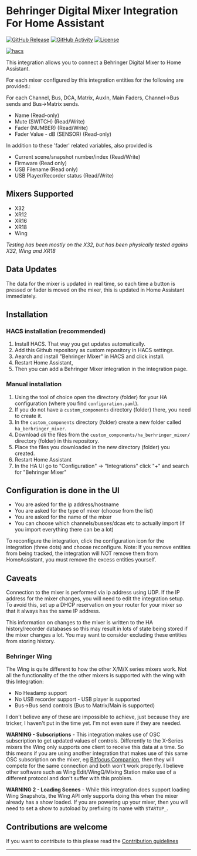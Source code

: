 # Behringer Digital Mixer Integration For Home Assistant

[![GitHub Release][releases-shield]][releases]
[![GitHub Activity][commits-shield]][commits]
[![License][license-shield]](LICENSE)

[![hacs][hacsbadge]][hacs]

This integration allows you to connect a Behringer Digital Mixer to Home Assistant.

For each mixer configured by this integration entities for the following are provided.:

For each Channel, Bus, DCA, Matrix, AuxIn, Main Faders, Channel->Bus sends and Bus->Matrix sends.

- Name (Read-only)
- Mute (SWITCH) (Read/Write)
- Fader (NUMBER) (Read/Write)
- Fader Value - dB (SENSOR) (Read-only)

In addition to these 'fader' related variables, also provided is

- Current scene/snapshot number/index (Read/Write)
- Firmware (Read only)
- USB Filename (Read only)
- USB Player/Recorder status (Read/Write)

## Mixers Supported

- X32
- XR12
- XR16
- XR18
- Wing

*Testing has been mostly on the X32, but has been physically tested agains X32, Wing and XR18*

## Data Updates

The data for the mixer is updated in real time, so each time a button is pressed or fader is moved on the mixer, this is updated in Home Assistant immediately.

## Installation

### HACS installation (recommended)

1. Install HACS. That way you get updates automatically.
1. Add this Github repository as custom repository in HACS settings.
1. Aearch and install "Behringer Mixer" in HACS and click install.
1. Restart Home Assistant,
1. Then you can add a Behringer Mixer integration in the integration page.

### Manual installation

1. Using the tool of choice open the directory (folder) for your HA configuration (where you find `configuration.yaml`).
1. If you do not have a `custom_components` directory (folder) there, you need to create it.
1. In the `custom_components` directory (folder) create a new folder called `ha_berhringer_mixer`.
1. Download *all* the files from the `custom_components/ha_berhringer_mixer/` directory (folder) in this repository.
1. Place the files you downloaded in the new directory (folder) you created.
1. Restart Home Assistant
1. In the HA UI go to "Configuration" -> "Integrations" click "+" and search for "Behringer Mixer"

## Configuration is done in the UI

- You are asked for the ip address/hostname
- You are asked for the type of mixer (choose from the list)
- You are asked for the name of the mixer
- You can choose which channels/busses/dcas etc to actually import (If you import everything there can be a lot)

To reconfigure the integration, click the configuration icon for the integration (three dots) and choose reconfigure. Note: If you remove entities from being tracked, the integration will NOT remove them from HomeAssistant, you must remove the excess entities yourself.

## Caveats

Connection to the mixer is performed via ip address using UDP. If the IP address for the mixer changes, you will need to edit the integration setup. To avoid this, set up a DHCP reservation on your router for your mixer so that it always has the same IP address.

This information on changes to the mixer is written to the HA history/recorder databases so this may result in lots of state being stored if the mixer changes a lot.  You may want to consider excluding these entities from storing history.

### Behringer Wing
The Wing is quite different to how the other X/M/X series mixers work. Not all the functionality of the the other mixers is supported with the wing with this Integration:
 - No Headamp support
 - No USB recorder support - USB player is supported
 - Bus->Bus send controls (Bus to Matrix/Main is supported)

I don't believe any of these are impossible to achieve, just because they are tricker, I haven't put in the time yet.  I'm not even sure if they are needed.

**WARNING - Subscriptions** - This integration makes use of OSC subscription to get updated values of controls.  Differently to the X-Series mixers the Wing only supports one client to receive this data at a time.  So this means if you are using another integration that makes use of this same OSC subscription on the mixer, eg [Bitfocus Companion](https://bitfocus.io/companion), then they will compete for the same connection and both won't work properly.  I believe other software such as Wing Edit/WingQ/Mixing Station make use of a different protocol and don't suffer with this problem.

**WARNING 2 - Loading Scenes** - While this integration does support loading Wing Snapshots, the Wing API only supports doing this when the mixer already has a show loaded.  If you are powering up your mixer, then you will need to set a show to autoload by prefixing its name with `STARTUP_`.

## Contributions are welcome

If you want to contribute to this please read the [Contribution guidelines](CONTRIBUTING.md)

***

[commits-shield]: https://img.shields.io/github/commit-activity/y/wrodie/ha_behringer_mixer.svg?style=for-the-badge
[commits]: https://github.com/wrodie/ha_behringer_mixer/commits/main
[hacs]: https://github.com/hacs/integration
[hacsbadge]: https://img.shields.io/badge/HACS-Custom-orange.svg?style=for-the-badge
[releases-shield]: https://img.shields.io/github/release/wrodie/ha_behringer_mixer.svg?style=for-the-badge
[releases]: https://github.com/wrodie/ha_behringer_mixer/releases
[license-shield]: https://img.shields.io/github/license/wrodie/ha_behringer_mixer.svg?style=for-the-badge
